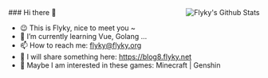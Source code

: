 <img src="https://github-readme-stats.vercel.app/api/top-langs/?username=Flyky" align="right" alt="Flyky's Github Stats" />
### Hi there 👋

<!--
**Flyky/Flyky** is a ✨ _special_ ✨ repository because its `README.md` (this file) appears on your GitHub profile.

Here are some ideas to get you started:

- 🔭 I’m currently working on ...
- 🌱 I’m currently learning ...
- 👯 I’m looking to collaborate on ...
- 🤔 I’m looking for help with ...
- 💬 Ask me about ...
- 📫 How to reach me: ...
- 😄 Pronouns: ...
- ⚡ Fun fact: ...
-->

- :wink: This is Flyky, nice to meet you ~
- 🌱 I’m currently learning Vue, Golang ...
- 📫 How to reach me: flyky@flyky.org
- :bookmark: I will share something here: https://blog8.flyky.net
- :eyes: Maybe I am interested in these games: Minecraft | Genshin

<!--<img src="https://github-readme-stats.vercel.app/api?username=Flyky&show_icons=true" align="left" alt="Flyky's Github Stats" />-->
